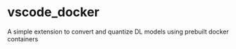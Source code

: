 # vscode_docker
A simple extension to convert and quantize DL models using prebuilt docker containers
